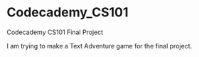 # Codecademy_CS101
Codecademy CS101 Final Project

I am trying to make a Text Adventure game for the final project.
